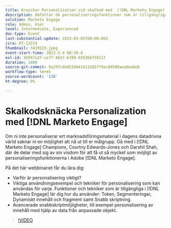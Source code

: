 ```yaml
---
title: Kraschar Personalization vid skalkod med  [!DNL Marketo Engage]
description: Omfattar de personaliseringsfunktioner som är tillgängliga i Adobe [!DNL Marketo Engage], token, segment, dynamiskt innehåll och fragment samt snabbskriptning.  Avancerade snabbskriptmöjligheter, till exempel personalisering av innehåll med hjälp av data från anpassade objekt.
solution: Marketo Engage
role: Admin, User
level: Intermediate, Experienced
doc-type: Event
last-substantial-update: 2023-05-05T00:00:00Z
jira: KT-13214
thumbnail: 3419133.jpeg
event-start-time: 2023-5-4 08:30-8
exl-id: 56947a3f-ce77-4b57-b780-035366f59117
duration: 2460
source-git-commit: 9a297cda953d4414131657f9ac84580aea0eabeb
workflow-type: tm+mt
source-wordcount: '138'
ht-degree: 0%

---
```


# Skalkodsknäcka Personalization med [!DNL Marketo Engage]

Om ni inte personaliserar ert marknadsföringsmaterial i dagens datadrivna värld saknar ni en möjlighet att nå ut till er målgrupp. Gå med i [!DNL Marketo Engage] Champions, Courtny Edwards-Jones och Darshil Shah, där de delar med sig av sin visdom för att få ut så mycket som möjligt av personaliseringsfunktionerna i Adobe [!DNL Marketo Engage].

På det här webbinariet får du lära dig:

* Varför är personalisering viktigt?
* Viktiga användningsexempel och tekniker för personalisering som kan användas för varje. Funktioner och tekniker som är tillgängliga i [!DNL Marketo Engage] lär dig hur du använder: Token, Segmenteringar, Dynamiskt innehåll och fragment samt Snabb skriptning.
* Avancerade snabbskriptmöjligheter, till exempel personalisering av innehåll med hjälp av data från anpassade objekt.

>[!VIDEO](https://video.tv.adobe.com/v/3419133/?learn=on)
